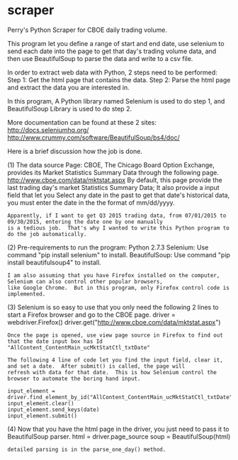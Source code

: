 # scraper
Perry's Python Scraper for CBOE daily trading volume.

This program let you define a range of start and end date, use selenium to send each date into the page to get that day's
trading volume data, and then use BeautifulSoup to parse the data and write to a csv file.

In order to extract web data with Python, 2 steps need to be performed:
    Step 1: Get the html page that contains the data.
    Step 2: Parse the html page and extract the data you are interested in.

In this program, A Python library named Selenium is used to do step 1, and BeautifulSoup Library is used to do step 2.

More documentation can be found at these 2 sites:
    http://docs.seleniumhq.org/
    http://www.crummy.com/software/BeautifulSoup/bs4/doc/

Here is a brief discussion how the job is done.

(1) The data source Page:
    CBOE, The Chicago Board Option Exchange, provides its Market Statistics Summary Data through the following page.
        http://www.cboe.com/data/mktstat.aspx
    By default, this page provide the last trading day's market Statistics Summary Data; It also provide a input field that
    let you Select any date in the past to get that date's historical data, you must enter the date in the the format of
    mm/dd/yyyy.

    Apparently, if I want to get Q3 2015 trading data, from 07/01/2015 to 09/30/2015, entering the date one by one manually
    is a tedious job.  That's why I wanted to write this Python program to do the job automatically.

(2) Pre-requirements to run the program:
    Python 2.7.3
    Selenium: Use command "pip install selenium" to install.
    BeautifulSoup: Use command "pip install beautifulsoup4" to install.

    I am also assuming that you have Firefox installed on the computer, Selenium can also control other popular browsers,
    like Google Chrome.  But in this program, only Firefox control code is implemented.

(3) Selenium is so easy to use that you only need the following 2 lines to start a Firefox browser and go to the CBOE page.
      driver = webdriver.Firefox()
      driver.get("http://www.cboe.com/data/mktstat.aspx")

    Once the page is opened, use view page source in Firefox to find out that the date input box has Id "AllContent_ContentMain_ucMktStatCtl_txtDate"

    The following 4 line of code let you find the input field, clear it, and set a date.  After submit() is called, the page will
    refresh with data for that date.  This is how Selenium control the browser to automate the boring hand input.

    input_element = driver.find_element_by_id("AllContent_ContentMain_ucMktStatCtl_txtDate")
    input_element.clear()
    input_element.send_keys(date)
    input_element.submit()

(4) Now that you have the html page in the driver, you just need to pass it to BeautifulSoup parser.
    html = driver.page_source
    soup = BeautifulSoup(html)

    detailed parsing is in the parse_one_day() method.